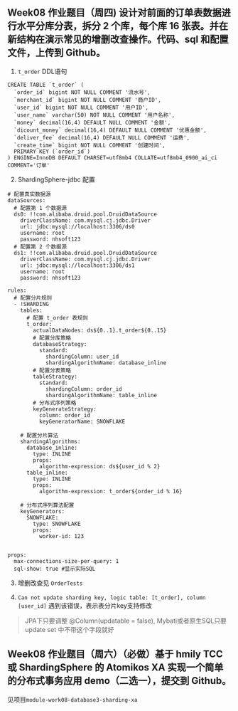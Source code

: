 ## Week08 作业题目（周四) 设计对前面的订单表数据进行水平分库分表，拆分 2 个库，每个库 16 张表。并在新结构在演示常见的增删改查操作。代码、sql 和配置文件，上传到 Github。
1. `t_order` DDL语句
```
CREATE TABLE `t_order` (
  `order_id` bigint NOT NULL COMMENT '流水号',
  `merchant_id` bigint NOT NULL COMMENT '商户ID',
  `user_id` bigint NOT NULL COMMENT '用户ID',
  `user_name` varchar(50) NOT NULL COMMENT '用户名称',
  `money` decimal(16,4) DEFAULT NULL COMMENT '金额',
  `dicount_money` decimal(16,4) DEFAULT NULL COMMENT '优惠金额',
  `deliver_fee` decimal(16,4) DEFAULT NULL COMMENT '运费',
  `create_time` bigint NOT NULL COMMENT '创建时间',
  PRIMARY KEY (`order_id`)
) ENGINE=InnoDB DEFAULT CHARSET=utf8mb4 COLLATE=utf8mb4_0900_ai_ci COMMENT='订单'
```

2. ShardingSphere-jdbc 配置
```
# 配置真实数据源
dataSources:
  # 配置第 1 个数据源
  ds0: !!com.alibaba.druid.pool.DruidDataSource
    driverClassName: com.mysql.cj.jdbc.Driver
    url: jdbc:mysql://localhost:3306/ds0
    username: root
    password: nhsoft123
  # 配置第 2 个数据源
  ds1: !!com.alibaba.druid.pool.DruidDataSource
    driverClassName: com.mysql.cj.jdbc.Driver
    url: jdbc:mysql://localhost:3306/ds1
    username: root
    password: nhsoft123

rules:
  # 配置分片规则
  - !SHARDING
    tables:
      # 配置 t_order 表规则
      t_order:
        actualDataNodes: ds${0..1}.t_order${0..15}
        # 配置分库策略
        databaseStrategy:
          standard:
            shardingColumn: user_id
            shardingAlgorithmName: database_inline
        # 配置分表策略
        tableStrategy:
          standard:
            shardingColumn: order_id
            shardingAlgorithmName: table_inline
        # 分布式序列策略
        keyGenerateStrategy:
          column: order_id
          keyGeneratorName: SNOWFLAKE

    # 配置分片算法
    shardingAlgorithms:
      database_inline:
        type: INLINE
        props:
          algorithm-expression: ds${user_id % 2}
      table_inline:
        type: INLINE
        props:
          algorithm-expression: t_order${order_id % 16}

    # 分布式序列算法配置
    keyGenerators:
      SNOWFLAKE:
        type: SNOWFLAKE 
        props:
          worker-id: 123


props:
  max-connections-size-per-query: 1
  sql-show: true #显示实际SQL
```

3. 增删改查见 `OrderTests`


4. `Can not update sharding key, logic table: [t_order], column [user_id]` 遇到该错误，表示表分片key支持修改
> JPA下只要调整 @Column(updatable = false), Mybati或者原生SQL只要update set 中不带这个字段就好

## Week08 作业题目（周六）（必做）基于 hmily TCC 或 ShardingSphere 的 Atomikos XA 实现一个简单的分布式事务应用 demo（二选一），提交到 Github。

见项目`module-work08-database3-sharding-xa`
